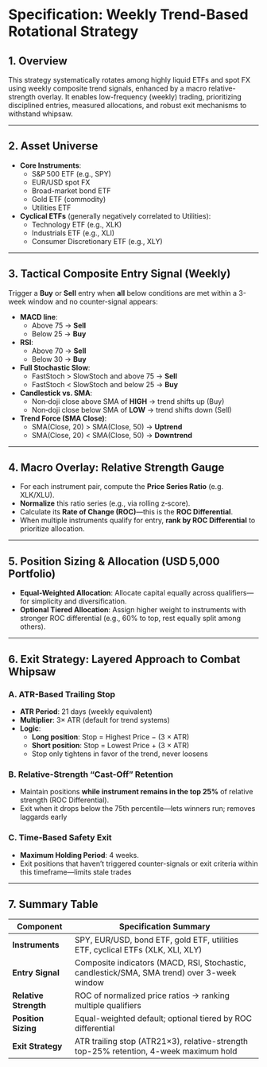 # Specification: Weekly Trend-Based Rotational Strategy

## 1. Overview

This strategy systematically rotates among highly liquid ETFs and spot FX using weekly composite trend signals, enhanced by a macro relative-strength overlay. It enables low-frequency (weekly) trading, prioritizing disciplined entries, measured allocations, and robust exit mechanisms to withstand whipsaw.

---

## 2. Asset Universe

- **Core Instruments**:
  - S&P 500 ETF (e.g., SPY)
  - EUR/USD spot FX
  - Broad-market bond ETF
  - Gold ETF (commodity)
  - Utilities ETF
- **Cyclical ETFs** (generally negatively correlated to Utilities):
  - Technology ETF (e.g., XLK)
  - Industrials ETF (e.g., XLI)
  - Consumer Discretionary ETF (e.g., XLY)

---

## 3. Tactical Composite Entry Signal (Weekly)

Trigger a **Buy** or **Sell** entry when **all** below conditions are met within a 3-week window and no counter-signal appears:

- **MACD line**:
  - Above 75 → **Sell**
  - Below 25 → **Buy**
- **RSI**:
  - Above 70 → **Sell**
  - Below 30 → **Buy**
- **Full Stochastic Slow**:
  - FastStoch > SlowStoch and above 75 → **Sell**
  - FastStoch < SlowStoch and below 25 → **Buy**
- **Candlestick vs. SMA**:
  - Non‑doji close above SMA of **HIGH** → trend shifts up (Buy)
  - Non‑doji close below SMA of **LOW** → trend shifts down (Sell)
- **Trend Force (SMA Close)**:
  - SMA(Close, 20) > SMA(Close, 50) → **Uptrend**
  - SMA(Close, 20) < SMA(Close, 50) → **Downtrend**

---

## 4. Macro Overlay: Relative Strength Gauge

- For each instrument pair, compute the **Price Series Ratio** (e.g. XLK/XLU).
- **Normalize** this ratio series (e.g., via rolling z‑score).
- Calculate its **Rate of Change (ROC)**—this is the **ROC Differential**.
- When multiple instruments qualify for entry, **rank by ROC Differential** to prioritize allocation.

---

## 5. Position Sizing & Allocation (USD 5,000 Portfolio)

- **Equal-Weighted Allocation**: Allocate capital equally across qualifiers—for simplicity and diversification.
- **Optional Tiered Allocation**: Assign higher weight to instruments with stronger ROC differential (e.g., 60% to top, rest equally split among others).

---

## 6. Exit Strategy: Layered Approach to Combat Whipsaw

### A. ATR-Based Trailing Stop

- **ATR Period**: 21 days (weekly equivalent)
- **Multiplier**: 3× ATR (default for trend systems)
- **Logic**:
  - **Long position**: Stop = Highest Price − (3 × ATR)
  - **Short position**: Stop = Lowest Price + (3 × ATR)
  - Stop only tightens in favor of the trend, never loosens

### B. Relative-Strength “Cast‑Off” Retention

- Maintain positions **while instrument remains in the top 25%** of relative strength (ROC Differential).
- Exit when it drops below the 75th percentile—lets winners run; removes laggards early

### C. Time-Based Safety Exit

- **Maximum Holding Period**: 4 weeks.
- Exit positions that haven’t triggered counter-signals or exit criteria within this timeframe—limits stale trades

---

## 7. Summary Table

| Component                | Specification Summary |
|--------------------------|------------------------|
| **Instruments**          | SPY, EUR/USD, bond ETF, gold ETF, utilities ETF, cyclical ETFs (XLK, XLI, XLY) |
| **Entry Signal**         | Composite indicators (MACD, RSI, Stochastic, candlestick/SMA, SMA trend) over 3-week window |
| **Relative Strength**    | ROC of normalized price ratios → ranking multiple qualifiers |
| **Position Sizing**      | Equal-weighted default; optional tiered by ROC differential |
| **Exit Strategy**        | ATR trailing stop (ATR21×3), relative-strength top-25% retention, 4-week maximum hold |

